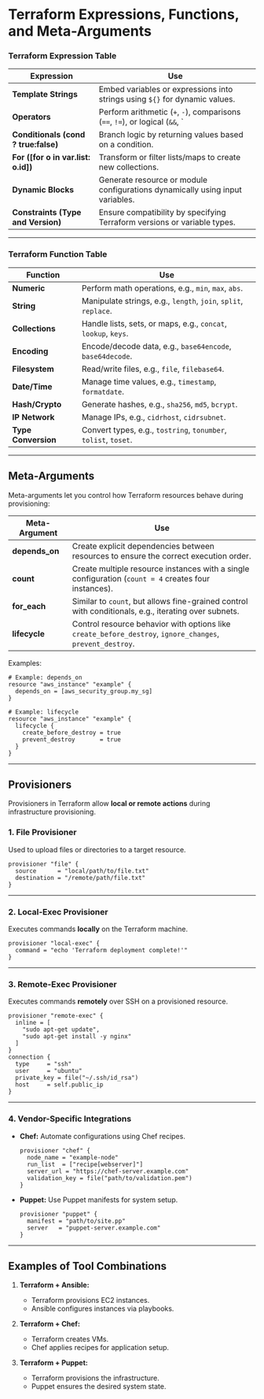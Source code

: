 # Terraform Expressions, Functions, and Meta-Arguments  

### Terraform Expression Table  

| **Expression**                    | **Use**                                                                                     |
|-----------------------------------|---------------------------------------------------------------------------------------------|
| **Template Strings**              | Embed variables or expressions into strings using `${}` for dynamic values.                 |
| **Operators**                     | Perform arithmetic (`+`, `-`), comparisons (`==`, `!=`), or logical (`&&`, `||`).           |
| **Conditionals (cond ? true:false)** | Branch logic by returning values based on a condition.                                        |
| **For ([for o in var.list: o.id])** | Transform or filter lists/maps to create new collections.                                     |
| **Dynamic Blocks**                | Generate resource or module configurations dynamically using input variables.               |
| **Constraints (Type and Version)** | Ensure compatibility by specifying Terraform versions or variable types.                     |

---

### Terraform Function Table  

| **Function**       | **Use**                                                                 |
|--------------------|-------------------------------------------------------------------------|
| **Numeric**        | Perform math operations, e.g., `min`, `max`, `abs`.                    |
| **String**         | Manipulate strings, e.g., `length`, `join`, `split`, `replace`.         |
| **Collections**    | Handle lists, sets, or maps, e.g., `concat`, `lookup`, `keys`.          |
| **Encoding**       | Encode/decode data, e.g., `base64encode`, `base64decode`.               |
| **Filesystem**     | Read/write files, e.g., `file`, `filebase64`.                           |
| **Date/Time**      | Manage time values, e.g., `timestamp`, `formatdate`.                    |
| **Hash/Crypto**    | Generate hashes, e.g., `sha256`, `md5`, `bcrypt`.                       |
| **IP Network**     | Manage IPs, e.g., `cidrhost`, `cidrsubnet`.                             |
| **Type Conversion**| Convert types, e.g., `tostring`, `tonumber`, `tolist`, `toset`.         |

---

## Meta-Arguments  

Meta-arguments let you control how Terraform resources behave during provisioning:  

| **Meta-Argument**  | **Use**                                                                                                 |
|--------------------|-------------------------------------------------------------------------------------------------------|
| **depends_on**      | Create explicit dependencies between resources to ensure the correct execution order.                 |
| **count**           | Create multiple resource instances with a single configuration (`count = 4` creates four instances).  |
| **for_each**        | Similar to `count`, but allows fine-grained control with conditionals, e.g., iterating over subnets.  |
| **lifecycle**       | Control resource behavior with options like `create_before_destroy`, `ignore_changes`, `prevent_destroy`. |

Examples:  
```hcl
# Example: depends_on
resource "aws_instance" "example" {
  depends_on = [aws_security_group.my_sg]
}
```

```hcl
# Example: lifecycle
resource "aws_instance" "example" {
  lifecycle {
    create_before_destroy = true
    prevent_destroy       = true
  }
}
```

---

## Provisioners  

Provisioners in Terraform allow **local or remote actions** during infrastructure provisioning.  

### 1. **File Provisioner**  
Used to upload files or directories to a target resource.  
```hcl
provisioner "file" {
  source      = "local/path/to/file.txt"
  destination = "/remote/path/file.txt"
}
```

---

### 2. **Local-Exec Provisioner**  
Executes commands **locally** on the Terraform machine.  
```hcl
provisioner "local-exec" {
  command = "echo 'Terraform deployment complete!'"
}
```

---

### 3. **Remote-Exec Provisioner**  
Executes commands **remotely** over SSH on a provisioned resource.  
```hcl
provisioner "remote-exec" {
  inline = [
    "sudo apt-get update",
    "sudo apt-get install -y nginx"
  ]
}
connection {
  type     = "ssh"
  user     = "ubuntu"
  private_key = file("~/.ssh/id_rsa")
  host     = self.public_ip
}
```

---

### 4. **Vendor-Specific Integrations**  

- **Chef:** Automate configurations using Chef recipes.  
   ```hcl
   provisioner "chef" {
     node_name = "example-node"
     run_list  = ["recipe[webserver]"]
     server_url = "https://chef-server.example.com"
     validation_key = file("path/to/validation.pem")
   }
   ```

- **Puppet:** Use Puppet manifests for system setup.  
   ```hcl
   provisioner "puppet" {
     manifest = "path/to/site.pp"
     server   = "puppet-server.example.com"
   }
   ```

---

## Examples of Tool Combinations  

1. **Terraform + Ansible:**  
   - Terraform provisions EC2 instances.  
   - Ansible configures instances via playbooks.  

2. **Terraform + Chef:**  
   - Terraform creates VMs.  
   - Chef applies recipes for application setup.  

3. **Terraform + Puppet:**  
   - Terraform provisions the infrastructure.  
   - Puppet ensures the desired system state.  
